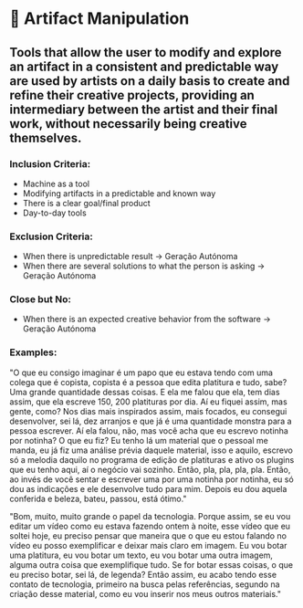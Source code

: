 # 🔧 Artifact Manipulation

## Tools that allow the user to modify and explore an artifact in a consistent and predictable way are used by artists on a daily basis to create and refine their creative projects, providing an intermediary between the artist and their final work, without necessarily being creative themselves.

### Inclusion Criteria:

* Machine as a tool
* Modifying artifacts in a predictable and known way
* There is a clear goal/final product
* Day-to-day tools

### Exclusion Criteria:

* When there is unpredictable result → Geração Autónoma
* When there are several solutions to what the person is asking → Geração Autónoma

### Close but No:

* When there is an expected creative behavior from the software → Geração Autónoma

### Examples:

"O que eu consigo imaginar é um papo que eu estava tendo com uma colega que é copista, copista é a pessoa que edita platitura e tudo, sabe? Uma grande quantidade dessas coisas. E ela me falou que ela, tem dias assim, que ela escreve 150, 200 platituras por dia. Aí eu fiquei assim, mas gente, como? Nos dias mais inspirados assim, mais focados, eu consegui desenvolver, sei lá, dez arranjos e que já é uma quantidade monstra para a pessoa escrever. Aí ela falou, não, mas você acha que eu escrevo notinha por notinha? O que eu fiz? Eu tenho lá um material que o pessoal me manda, eu já fiz uma análise prévia daquele material, isso e aquilo, escrevo só a melodia daquilo no programa de edição de platituras e ativo os plugins que eu tenho aqui, aí o negócio vai sozinho. Então, pla, pla, pla, pla. Então, ao invés de você sentar e escrever uma por uma notinha por notinha, eu só dou as indicações e ele desenvolve tudo para mim. Depois eu dou aquela conferida e beleza, bateu, passou, está ótimo."

"Bom, muito, muito grande o papel da tecnologia. Porque assim, se eu vou editar um vídeo como eu estava fazendo ontem à noite, esse vídeo que eu soltei hoje, eu preciso pensar que maneira que o que eu estou falando no vídeo eu posso exemplificar e deixar mais claro em imagem. Eu vou botar uma platitura, eu vou botar um texto, eu vou botar uma outra imagem, alguma outra coisa que exemplifique tudo. Se for botar essas coisas, o que eu preciso botar, sei lá, de legenda? Então assim, eu acabo tendo esse contato de tecnologia, primeiro na busca pelas referências, segundo na criação desse material, como eu vou inserir nos meus outros materiais."
